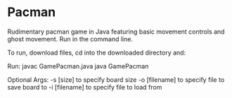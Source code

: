 # Pacman
Rudimentary pacman game in Java featuring basic movement controls and ghost movement.  Run in the command line.

To run, download files, cd into the downloaded directory and:

Run:
javac GamePacman.java
java GamePacman

Optional Args:
-s [size] to specify board size
-o [filename] to specify file to save board to
-i [filename] to specify file to load from
